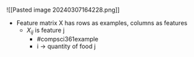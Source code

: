 ![[Pasted image 20240307164228.png]]
- Feature matrix X has rows as examples, columns as features
	- $X_{ij}$ is feature j
		- #compsci361example 
		- i $\rightarrow$ quantity of food j 